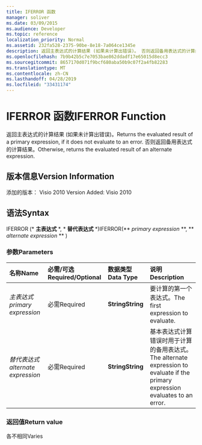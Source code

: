 ```yaml
---
title: IFERROR 函数
manager: soliver
ms.date: 03/09/2015
ms.audience: Developer
ms.topic: reference
localization_priority: Normal
ms.assetid: 232fa528-2375-90be-8e18-7a064ce1345e
description: 返回主表达式的计算结果 (如果未计算出错误)。 否则返回备用表达式的计算结果。
ms.openlocfilehash: 7b9b42b5c7e7053bae862ddadf17e65015d8ecc3
ms.sourcegitcommit: 8657170d071f9bcf680aba50b9c07f2a4fb82283
ms.translationtype: MT
ms.contentlocale: zh-CN
ms.lasthandoff: 04/28/2019
ms.locfileid: "33431174"
---
```

# <a name="iferror-function"></a><span data-ttu-id="696b5-104">IFERROR 函数</span><span class="sxs-lookup"><span data-stu-id="696b5-104">IFERROR Function</span></span>

<span data-ttu-id="696b5-105">返回主表达式的计算结果 (如果未计算出错误)。</span><span class="sxs-lookup"><span data-stu-id="696b5-105">Returns the evaluated result of a primary expression, if it does not evaluate to an error.</span></span> <span data-ttu-id="696b5-106">否则返回备用表达式的计算结果。</span><span class="sxs-lookup"><span data-stu-id="696b5-106">Otherwise, returns the evaluated result of an alternate expression.</span></span>
  
## <a name="version-information"></a><span data-ttu-id="696b5-107">版本信息</span><span class="sxs-lookup"><span data-stu-id="696b5-107">Version Information</span></span>

<span data-ttu-id="696b5-108">添加的版本： Visio 2010
</span><span class="sxs-lookup"><span data-stu-id="696b5-108">Version Added: Visio 2010</span></span> 
  
## <a name="syntax"></a><span data-ttu-id="696b5-109">语法</span><span class="sxs-lookup"><span data-stu-id="696b5-109">Syntax</span></span>

<span data-ttu-id="696b5-110">IFERROR (\* **主表达式** \*, \* **替代表达式** \*)</span><span class="sxs-lookup"><span data-stu-id="696b5-110">IFERROR(\*\* *primary expression* \*\*, \*\* *alternate expression* \*\* )</span></span> 
  
### <a name="parameters"></a><span data-ttu-id="696b5-111">参数</span><span class="sxs-lookup"><span data-stu-id="696b5-111">Parameters</span></span>

|<span data-ttu-id="696b5-112">**名称**</span><span class="sxs-lookup"><span data-stu-id="696b5-112">**Name**</span></span>|<span data-ttu-id="696b5-113">**必需/可选**</span><span class="sxs-lookup"><span data-stu-id="696b5-113">**Required/Optional**</span></span>|<span data-ttu-id="696b5-114">**数据类型**</span><span class="sxs-lookup"><span data-stu-id="696b5-114">**Data Type**</span></span>|<span data-ttu-id="696b5-115">**说明**</span><span class="sxs-lookup"><span data-stu-id="696b5-115">**Description**</span></span>|
|:-----|:-----|:-----|:-----|
| <span data-ttu-id="696b5-116">_主表达式_</span><span class="sxs-lookup"><span data-stu-id="696b5-116">_primary expression_</span></span> <br/> |<span data-ttu-id="696b5-117">必需</span><span class="sxs-lookup"><span data-stu-id="696b5-117">Required</span></span>  <br/> |<span data-ttu-id="696b5-118">**String**</span><span class="sxs-lookup"><span data-stu-id="696b5-118">**String**</span></span> <br/> |<span data-ttu-id="696b5-119">要计算的第一个表达式。</span><span class="sxs-lookup"><span data-stu-id="696b5-119">The first expression to evaluate.</span></span>  <br/> |
| <span data-ttu-id="696b5-120">_替代表达式_</span><span class="sxs-lookup"><span data-stu-id="696b5-120">_alternate expression_</span></span> <br/> |<span data-ttu-id="696b5-121">必需</span><span class="sxs-lookup"><span data-stu-id="696b5-121">Required</span></span>  <br/> |<span data-ttu-id="696b5-122">**String**</span><span class="sxs-lookup"><span data-stu-id="696b5-122">**String**</span></span> <br/> |<span data-ttu-id="696b5-123">基本表达式计算错误时用于计算的备用表达式。</span><span class="sxs-lookup"><span data-stu-id="696b5-123">The alternate expression to evaluate if the primary expression evaluates to an error.</span></span>  <br/> |
   
### <a name="return-value"></a><span data-ttu-id="696b5-124">返回值</span><span class="sxs-lookup"><span data-stu-id="696b5-124">Return value</span></span>

<span data-ttu-id="696b5-125">各不相同</span><span class="sxs-lookup"><span data-stu-id="696b5-125">Varies</span></span>
  

